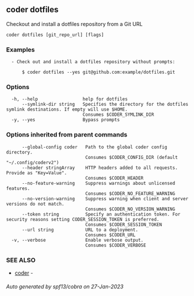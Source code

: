 ## coder dotfiles

Checkout and install a dotfiles repository from a Git URL

```
coder dotfiles [git_repo_url] [flags]
```

### Examples

```
  - Check out and install a dotfiles repository without prompts:

      $ coder dotfiles --yes git@github.com:example/dotfiles.git
```

### Options

```
  -h, --help                 help for dotfiles
      --symlink-dir string   Specifies the directory for the dotfiles symlink destinations. If empty will use $HOME.
                             Consumes $CODER_SYMLINK_DIR
  -y, --yes                  Bypass prompts
```

### Options inherited from parent commands

```
      --global-config coder   Path to the global coder config directory.
                              Consumes $CODER_CONFIG_DIR (default "~/.config/coderv2")
      --header stringArray    HTTP headers added to all requests. Provide as "Key=Value".
                              Consumes $CODER_HEADER
      --no-feature-warning    Suppress warnings about unlicensed features.
                              Consumes $CODER_NO_FEATURE_WARNING
      --no-version-warning    Suppress warning when client and server versions do not match.
                              Consumes $CODER_NO_VERSION_WARNING
      --token string          Specify an authentication token. For security reasons setting CODER_SESSION_TOKEN is preferred.
                              Consumes $CODER_SESSION_TOKEN
      --url string            URL to a deployment.
                              Consumes $CODER_URL
  -v, --verbose               Enable verbose output.
                              Consumes $CODER_VERBOSE
```

### SEE ALSO

- [coder](coder.md) -

###### Auto generated by spf13/cobra on 27-Jan-2023
